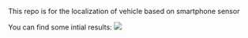 This repo is for the localization of vehicle based on smartphone sensor

You can find some intial results:
![](https://github.com/PeiLi-Sandman/map-matching-for-smartphone-trajectory-data/blob/master/picture/result.PNG)
